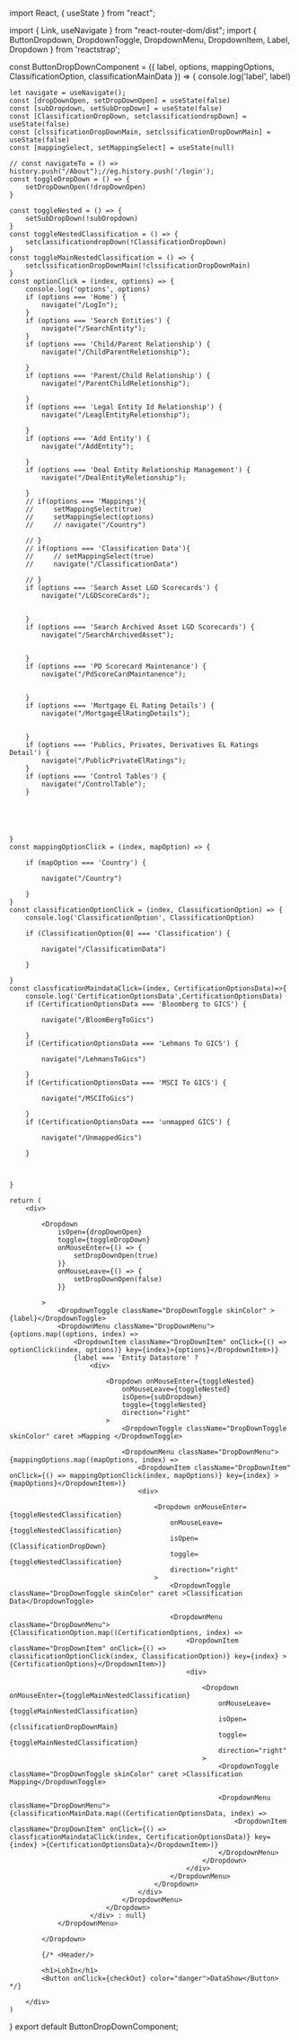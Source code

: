 import React, { useState } from "react";

import { Link, useNavigate } from "react-router-dom/dist";
import { ButtonDropdown, DropdownToggle, DropdownMenu, DropdownItem, Label, Dropdown } from 'reactstrap';


const ButtonDropDownComponent = ({ label, options, mappingOptions, ClassificationOption, classificationMainData }) => {
    console.log('label', label)

    let navigate = useNavigate();
    const [dropDownOpen, setDropDownOpen] = useState(false)
    const [subDropdown, setSubDropDown] = useState(false)
    const [ClassificationDropDown, setclassificationdropDown] = useState(false)
    const [clssificationDropDownMain, setclssificationDropDownMain] = useState(false)
    const [mappingSelect, setMappingSelect] = useState(null)

    // const navigateTo = () => history.push("/About");//eg.history.push('/login');
    const toggleDropDown = () => {
        setDropDownOpen(!dropDownOpen)
    }

    const toggleNested = () => {
        setSubDropDown(!subDropdown)
    }
    const toggleNestedClassification = () => {
        setclassificationdropDown(!ClassificationDropDown)
    }
    const toggleMainNestedClassification = () => {
        setclssificationDropDownMain(!clssificationDropDownMain)
    }
    const optionClick = (index, options) => {
        console.log('options', options)
        if (options === 'Home') {
            navigate("/LogIn");
        }
        if (options === 'Search Entities') {
            navigate("/SearchEntity");
        }
        if (options === 'Child/Parent Relationship') {
            navigate("/ChildParentReletionship");

        }
        if (options === 'Parent/Child Relationship') {
            navigate("/ParentChildReletionship");

        }
        if (options === 'Legal Entity Id Relationship') {
            navigate("/LeaglEntityReletionship");

        }
        if (options === 'Add Entity') {
            navigate("/AddEntity");

        }
        if (options === 'Deal Entity Relationship Management') {
            navigate("/DealEntityReletionship");

        }
        // if(options === 'Mappings'){
        //     setMappingSelect(true)
        //     setMappingSelect(options)
        //     // navigate("/Country")

        // }
        // if(options === 'Classification Data'){
        //     // setMappingSelect(true)
        //     navigate("/ClassificationData")

        // }
        if (options === 'Search Asset LGD Scorecards') {
            navigate("/LGDScoreCards");


        }
        if (options === 'Search Archived Asset LGD Scorecards') {
            navigate("/SearchArchivedAsset");


        }
        if (options === 'PD Scorecard Maintenance') {
            navigate("/PdScoreCardMaintanence");


        }
        if (options === 'Mortgage EL Rating Details') {
            navigate("/MortgageElRatingDetails");


        }
        if (options === 'Publics, Privates, Derivatives EL Ratings Detail') {
            navigate("/PublicPrivateElRatings");
        }
        if (options === 'Control Tables') {
            navigate("/ControlTable");
        }





    }
    const mappingOptionClick = (index, mapOption) => {

        if (mapOption === 'Country') {

            navigate("/Country")

        }
    }
    const classificationOptionClick = (index, ClassificationOption) => {
        console.log('ClassificationOption', ClassificationOption)

        if (ClassificationOption[0] === 'Classification') {

            navigate("/ClassificationData")

        }

    }
    const classficationMaindataClick=(index, CertificationOptionsData)=>{
        console.log('CertificationOptionsData',CertificationOptionsData)
        if (CertificationOptionsData === 'Bloomberg to GICS') {

            navigate("/BloomBergToGics")

        } 
        if (CertificationOptionsData === 'Lehmans To GICS') {

            navigate("/LehmansToGics")

        }  
        if (CertificationOptionsData === 'MSCI To GICS') {

            navigate("/MSCIToGics")

        } 
        if (CertificationOptionsData === 'unmapped GICS') {

            navigate("/UnmappedGics")

        } 
         
       

    }

    return (
        <div>

            <Dropdown
                isOpen={dropDownOpen}
                toggle={toggleDropDown}
                onMouseEnter={() => {
                    setDropDownOpen(true)
                }}
                onMouseLeave={() => {
                    setDropDownOpen(false)
                }}

            >
                <DropdownToggle className="DropDownToggle skinColor" >{label}</DropdownToggle>
                <DropdownMenu className="DropDownMenu">{options.map((options, index) =>
                    <DropdownItem className="DropDownItem" onClick={() => optionClick(index, options)} key={index}>{options}</DropdownItem>)}
                    {label === 'Entity Datastore' ?
                        <div>

                            <Dropdown onMouseEnter={toggleNested}
                                onMouseLeave={toggleNested}
                                isOpen={subDropdown}
                                toggle={toggleNested}
                                direction="right"
                            >
                                <DropdownToggle className="DropDownToggle skinColor" caret >Mapping </DropdownToggle>

                                <DropdownMenu className="DropDownMenu">{mappingOptions.map((mapOptions, index) =>
                                    <DropdownItem className="DropDownItem" onClick={() => mappingOptionClick(index, mapOptions)} key={index} >{mapOptions}</DropdownItem>)}
                                    <div>

                                        <Dropdown onMouseEnter={toggleNestedClassification}
                                            onMouseLeave={toggleNestedClassification}
                                            isOpen={ClassificationDropDown}
                                            toggle={toggleNestedClassification}
                                            direction="right"
                                        >
                                            <DropdownToggle className="DropDownToggle skinColor" caret >Classification Data</DropdownToggle>

                                            <DropdownMenu className="DropDownMenu">{ClassificationOption.map((CertificationOptions, index) =>
                                                <DropdownItem className="DropDownItem" onClick={() => classificationOptionClick(index, ClassificationOption)} key={index} >{CertificationOptions}</DropdownItem>)}
                                                <div>

                                                    <Dropdown onMouseEnter={toggleMainNestedClassification}
                                                        onMouseLeave={toggleMainNestedClassification}
                                                        isOpen={clssificationDropDownMain}
                                                        toggle={toggleMainNestedClassification}
                                                        direction="right"
                                                    >
                                                        <DropdownToggle className="DropDownToggle skinColor" caret >Classification Mapping</DropdownToggle>

                                                        <DropdownMenu className="DropDownMenu">{classificationMainData.map((CertificationOptionsData, index) =>
                                                            <DropdownItem className="DropDownItem" onClick={() => classficationMaindataClick(index, CertificationOptionsData)} key={index} >{CertificationOptionsData}</DropdownItem>)}
                                                        </DropdownMenu>
                                                    </Dropdown>
                                                </div>
                                            </DropdownMenu>
                                        </Dropdown>
                                    </div>
                                </DropdownMenu>
                            </Dropdown>
                        </div> : null}
                </DropdownMenu>

            </Dropdown>

            {/* <Header/>

            <h1>LohIn</h1>
            <Button onClick={checkOut} color="danger">DataShow</Button> */}

        </div>
    )
}
export default ButtonDropDownComponent;
